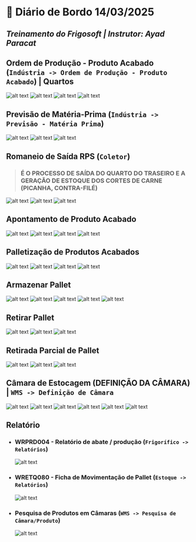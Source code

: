 # 📌 **Diário de Bordo 14/03/2025**
## *Treinamento do Frigosoft | Instrutor: Ayad Paracat*

## Ordem de Produção - Produto Acabado (`Indústria -> Ordem de Produção - Produto Acabado`) | Quartos

![alt text](../imagens/Screenshot_200.png)
![alt text](../imagens/Screenshot_228.png)
![alt text](../imagens/Screenshot_229.png)
![alt text](../imagens/Screenshot_230.png)

## Previsão de Matéria-Prima (`Indústria -> Previsão - Matéria Prima`)

![alt text](../imagens/Screenshot_231.png)
![alt text](../imagens/Screenshot_232.png)
![alt text](../imagens/Screenshot_237.png)

## Romaneio de Saída RPS (`Coletor`)
> ### É O PROCESSO DE SAÍDA DO QUARTO DO TRASEIRO E A GERAÇÃO DE ESTOQUE DOS CORTES DE CARNE (PICANHA, CONTRA-FILÉ)

![alt text](../imagens/Screenshot_233.png)
![alt text](../imagens/Screenshot_235.png)
![alt text](../imagens/Screenshot_236.png)

## Apontamento de Produto Acabado

![alt text](../imagens/Screenshot_205.png)
![alt text](../imagens/Screenshot_206.png)
![alt text](../imagens/Screenshot_209.png)
![alt text](../imagens/Screenshot_211.png)

## Palletização de Produtos Acabados
![alt text](../imagens/Screenshot_244.png)
![alt text](../imagens/Screenshot_245.png)
![alt text](../imagens/Screenshot_246.png)
![alt text](../imagens/Screenshot_247.png)

## Armazenar Pallet
![alt text](../imagens/Screenshot_248.png)
![alt text](../imagens/Screenshot_249.png)
![alt text](../imagens/Screenshot_250.png)
![alt text](../imagens/Screenshot_251.png)
![alt text](../imagens/Screenshot_252.png)

## Retirar Pallet
![alt text](../imagens/Screenshot_255.png)
![alt text](../imagens/Screenshot_256.png)
![alt text](../imagens/Screenshot_257.png)

## Retirada Parcial de Pallet
![alt text](../imagens/Screenshot_259.png)
![alt text](../imagens/Screenshot_260.png)
![alt text](../imagens/Screenshot_261.png)

## Câmara de Estocagem (DEFINIÇÃO DA CÂMARA) | `WMS -> Definição de Câmara`
![alt text](../imagens/Screenshot_238.png)
![alt text](../imagens/Screenshot_239.png)
![alt text](../imagens/Screenshot_240.png)
![alt text](../imagens/Screenshot_242.png)
![alt text](../imagens/Screenshot_241.png)
![alt text](../imagens/Screenshot_243.png)

## Relatório

- ### WRPRD004 - Relatório de abate / produção (`Frigorífico -> Relatórios`)
    ![alt text](../imagens/Screenshot_210.png)

- ### WRETQ080 - Ficha de Movimentação de Pallet (`Estoque -> Relatórios`)
    ![alt text](../imagens/Screenshot_253.png)

- ### Pesquisa de Produtos em Câmaras (`WMS -> Pesquisa de Câmara/Produto`)
    ![alt text](../imagens/Screenshot_254.png)
